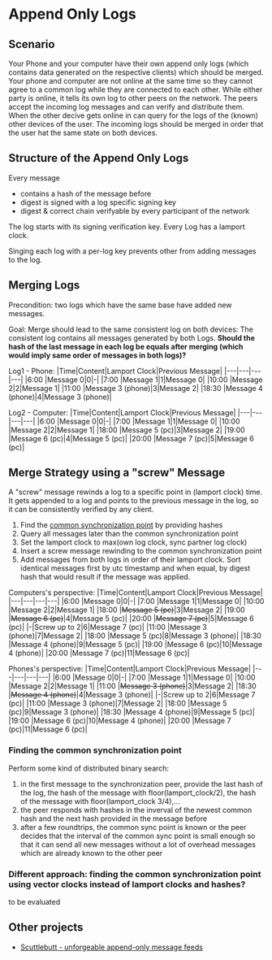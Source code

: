 # Append Only Logs

## Scenario
Your Phone and your computer have their own append only logs (which contains data generated on the respective clients) which should be merged. Your phone and computer are not online at the same time so they cannot agree to a common log while they are connected to each other. While either party is online, it tells its own log to other peers on the network. The peers accept the incoming log messages and can verify and distribute them.
When the other decive gets online in can query for the logs of the (known) other devices of the user. The incoming logs should be merged in order that the user hat the same state on both devices.

## Structure of the Append Only Logs
 
Every message
* contains a hash of the message before
* digest is signed with a log specific signing key
* digest & correct chain verifyable by every participant of the network

The log starts with its signing verification key.
Every Log has a lamport clock.

Singing each log with a per-log key prevents other from adding messages to the log.

## Merging Logs

Precondition: two logs which have the same base have added new messages.

Goal: Merge should lead to the same consistent log on both devices: The consistent log contains all messages generated by both Logs. __Should the hash of the last message in each log be equals after merging (which would imply same order of messages in both logs)?__

Log1 - Phone:
|Time|Content|Lamport Clock|Previous Message|
|---|---|---|---|
|6:00 |Message 0|0|-|
|7:00 |Message 1|1|Message 0|
|10:00 |Message 2|2|Message 1|
|11:00 |Message 3 (phone)|3|Message 2|
|18:30 |Message 4 (phone)|4|Message 3 (phone)|

Log2 - Computer:
|Time|Content|Lamport Clock|Previous Message|
|---|---|---|---|
|6:00 |Message 0|0|-|
|7:00 |Message 1|1|Message 0|
|10:00 |Message 2|2|Message 1|
|18:00 |Message 5 (pc)|3|Message 2|
|19:00 |Message 6 (pc)|4|Message 5 (pc)|
|20:00 |Message 7 (pc)|5|Message 6 (pc)|

## Merge Strategy using a "screw" Message
A "screw" message rewinds a log to a specific point in (lamport clock) time. It gets appended to a log and points to the previous message in the log, so it can be consistently verified by any client. 

1. Find the [common synchronization point](#Finding-the-common-synchronization-point) by providing hashes
2. Query all messages later than the common synchronization point
3. Set the lamport clock to max(own log clock, sync partner log clock)
4. Insert a screw message rewinding to the common synchronization point
5. Add messages from both logs in order of their lamport clock. Sort identical messages first by utc timestamp and when equal, by digest hash that would result if the message was applied.

Computers's perspective:
|Time|Content|Lamport Clock|Previous Message|
|---|---|---|---|
|6:00 |Message 0|0|-|
|7:00 |Message 1|1|Message 0|
|10:00 |Message 2|2|Message 1|
|18:00 |~~Message 5 (pc)~~|3|Message 2|
|19:00 |~~Message 6 (pc)~~|4|Message 5 (pc)|
|20:00 |~~Message 7 (pc)~~|5|Message 6 (pc)|
|-|Screw up to 2|6|Message 7 (pc)|
|11:00 |Message 3 (phone)|7|Message 2|
|18:00 |Message 5 (pc)|8|Message 3 (phone)|
|18:30 |Message 4 (phone)|9|Message 5 (pc)|
|19:00 |Message 6 (pc)|10|Message 4 (phone)|
|20:00 |Message 7 (pc)|11|Message 6 (pc)|

Phones's perspective:
|Time|Content|Lamport Clock|Previous Message|
|---|---|---|---|
|6:00 |Message 0|0|-|
|7:00 |Message 1|1|Message 0|
|10:00 |Message 2|2|Message 1|
|11:00 |~~Message 3 (phone)~~|3|Message 2|
|18:30 |~~Message 4 (phone)~~|4|Message 3 (phone)|
|-|Screw up to 2|6|Message 7 (pc)|
|11:00 |Message 3 (phone)|7|Message 2|
|18:00 |Message 5 (pc)|9|Message 3 (phone)|
|18:30 |Message 4 (phone)|9|Message 5 (pc)|
|19:00 |Message 6 (pc)|10|Message 4 (phone)|
|20:00 |Message 7 (pc)|11|Message 6 (pc)|

### Finding the common synchronization point
Perform some kind of distributed binary search:
1. in the first message to the synchronization peer, provide the last hash of the log, the hash of the message with floor(lamport_clock/2), the hash of the message with floor(lamport_clock 3/4),...
2. the peer responds with hashes in the inverval of the newest common hash and the next hash provided in the message before
3. after a few roundtrips, the common sync point is known or the peer decides that the interval of the common sync point is small enough so that it can send all new messages without a lot of overhead messages which are already known to the other peer

### Different approach: finding the common synchronization point using vector clocks instead of lamport clocks and hashes?
to be evaluated

## Other projects
* [Scuttlebutt -  unforgeable append-only message feeds](https://ssbc.github.io/ssb-db/)